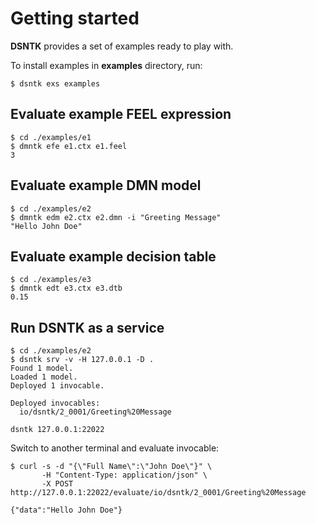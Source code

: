 # Getting started

**DSNTK** provides a set of examples ready to play with.

To install examples in **examples** directory, run:

```shell
$ dsntk exs examples
```

## Evaluate example FEEL expression

```shell
$ cd ./examples/e1
$ dmntk efe e1.ctx e1.feel
3
```

## Evaluate example DMN model

```shell
$ cd ./examples/e2
$ dmntk edm e2.ctx e2.dmn -i "Greeting Message"
"Hello John Doe"
```

## Evaluate example decision table

```shell
$ cd ./examples/e3
$ dmntk edt e3.ctx e3.dtb
0.15
```

## Run DSNTK as a service

```shell
$ cd ./examples/e2
$ dsntk srv -v -H 127.0.0.1 -D .
Found 1 model.
Loaded 1 model.
Deployed 1 invocable.

Deployed invocables:
  io/dsntk/2_0001/Greeting%20Message

dsntk 127.0.0.1:22022
```

Switch to another terminal and evaluate invocable:

```shell
$ curl -s -d "{\"Full Name\":\"John Doe\"}" \
       -H "Content-Type: application/json" \
       -X POST http://127.0.0.1:22022/evaluate/io/dsntk/2_0001/Greeting%20Message

{"data":"Hello John Doe"}
```
